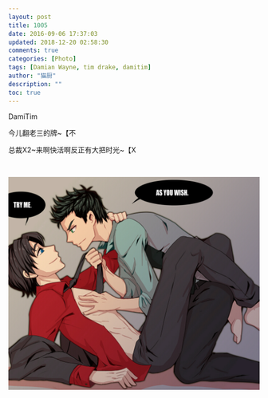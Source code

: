 ```yaml
---
layout: post
title: 1005
date: 2016-09-06 17:37:03
updated: 2018-12-20 02:58:30
comments: true
categories: [Photo]
tags: [Damian Wayne, tim drake, damitim]
author: "猫厨"
description: ""
toc: true
---
```


<p>DamiTim</p> 
<p>今儿翻老三的牌~【不</p> 
<p>总裁X2~来啊快活啊反正有大把时光~【X</p> 
<p><br /></p>

![](https://raw.githubusercontent.com/alicewish/meowchain247/master/img_cVZNdzJtQk9JV2NaNWQ0elNkeFVTZXVhZmtVTjFMOS9ZLzk5aU1vVjQwdVV2amVMQUpmMzlRPT0.jpg)